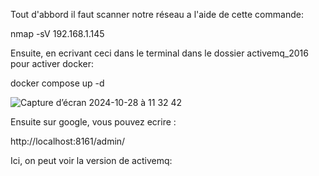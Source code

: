 Tout d'abbord il faut scanner notre réseau a l'aide de cette commande:

nmap -sV 192.168.1.145



Ensuite, en ecrivant ceci dans le terminal dans le dossier activemq_2016 pour activer docker:

docker compose up -d

![Capture d’écran 2024-10-28 à 11 32 42](https://github.com/user-attachments/assets/78ec3caa-2c74-45b7-b19a-9ccc136e4e9c)

Ensuite sur google, vous pouvez ecrire :

http://localhost:8161/admin/

Ici, on peut voir la version de activemq:


